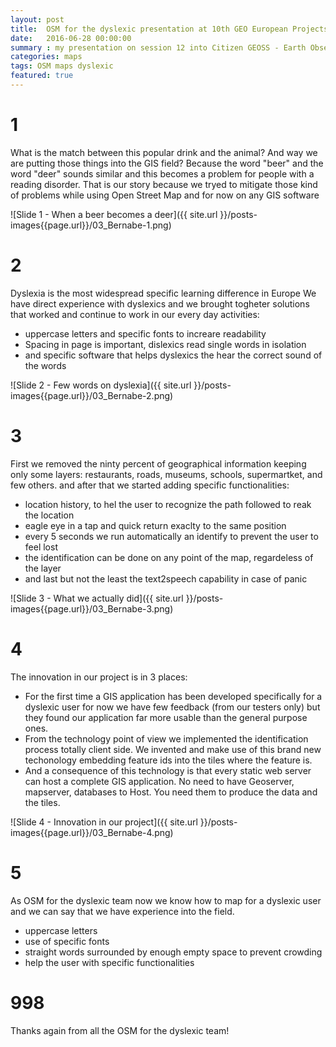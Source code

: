 ```yaml
---
layout: post
title:  OSM for the dyslexic presentation at 10th GEO European Projects Workshop 2016
date:   2016-06-28 00:00:00
summary : my presentation on session 12 into Citizen GEOSS - Earth Observation and GEOSS-based web and mobile applications for citizens
categories: maps 
tags: OSM maps dyslexic
featured: true
---
```


# 1
What is the match between this popular drink and the animal? And way we are putting those
things into the GIS field?
Because the word "beer" and the word "deer" sounds similar and this becomes a problem for
people with a reading disorder. 
That is our story because we tryed to mitigate those kind of problems while using Open
Street Map and for now on any GIS software

![Slide 1 - When a beer becomes a deer]({{ site.url }}/posts-images{{page.url}}/03_Bernabe-1.png)

# 2
Dyslexia is the most widespread specific learning difference in Europe 
We have direct experience with dyslexics and we brought togheter solutions that worked
and continue to work in our every day activities:
 - uppercase letters and specific fonts to increare readability
 - Spacing in page is important, dislexics read single words in isolation
 - and specific software that helps dyslexics the hear the correct sound of the words

![Slide 2 - Few words on dyslexia]({{ site.url }}/posts-images{{page.url}}/03_Bernabe-2.png)
 
# 3
First we removed the ninty percent of geographical information keeping only some layers: 
restaurants, roads, museums, schools, supermartket, and few others.
and after that we started adding specific functionalities:
 - location history, to hel the user to recognize the path followed to reak the location
 - eagle eye in a tap and quick return exaclty to the same position
 - every 5 seconds we run automatically an identify to prevent the user to feel lost
 - the identification can be done on any point of the map, regardeless of the layer
 - and last but not the least the text2speech capability in case of panic

![Slide 3 - What we actually did]({{ site.url }}/posts-images{{page.url}}/03_Bernabe-3.png)

# 4
The innovation in our project is in 3 places:
 - For the first time a GIS application has been developed specifically for a dyslexic 
   user for now we have few feedback (from our testers only) but they found our application 
   far more usable than the general purpose ones.
 - From the technology point of view we implemented the identification process totally 
   client side. We invented and make use of this brand new techonology embedding feature ids into the
   tiles where the feature is.
 - And a consequence of this technology is that every static web server can host a 
   complete GIS application. No need to have Geoserver, mapserver, databases to Host.
   You need them to produce the data and the tiles.

![Slide 4 - Innovation in our project]({{ site.url }}/posts-images{{page.url}}/03_Bernabe-4.png)


# 5 
As OSM for the dyslexic team now we know how to map for a dyslexic user and we can say 
that we have experience into the field.

 - uppercase letters
 - use of specific fonts
 - straight words surrounded by enough empty space to prevent crowding
 - help the user with specific functionalities


# 998
Thanks again from all the OSM for the dyslexic team!

